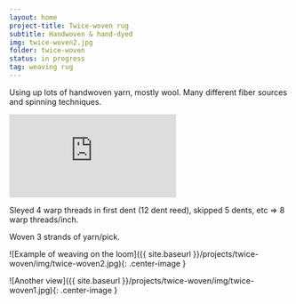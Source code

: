 ```yaml
---
layout: home
project-title: Twice-woven rug
subtitle: Handwoven & hand-dyed
img: twice-woven2.jpg
folder: twice-woven
status: in progress
tag: weaving rug
---
```

Using up lots of handwoven yarn, mostly wool. Many different fiber sources and spinning techniques.

![Source for the draft](http://www.cs.arizona.edu/patterns/weaving/articles/tw_3_4-07.pdf)

Sleyed 4 warp threads in first dent (12 dent reed), skipped 5 dents, etc => 8 warp threads/inch.

Woven 3 strands of yarn/pick.

![Example of weaving on the loom]({{ site.baseurl }}/projects/twice-woven/img/twice-woven2.jpg){: .center-image }

![Another view]({{ site.baseurl }}/projects/twice-woven/img/twice-woven1.jpg){: .center-image }